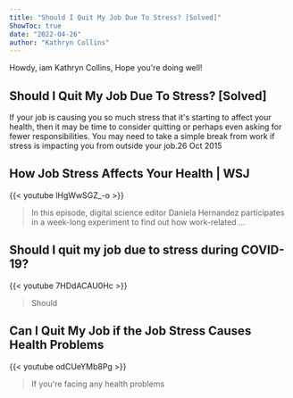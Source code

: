 ```yaml
---
title: "Should I Quit My Job Due To Stress? [Solved]"
ShowToc: true 
date: "2022-04-26"
author: "Kathryn Collins" 
---
```


Howdy, iam Kathryn Collins, Hope you're doing well!
## Should I Quit My Job Due To Stress? [Solved]
If your job is causing you so much stress that it's starting to affect your health, then it may be time to consider quitting or perhaps even asking for fewer responsibilities. You may need to take a simple break from work if stress is impacting you from outside your job.26 Oct 2015

## How Job Stress Affects Your Health | WSJ
{{< youtube lHgWwSGZ_-o >}}
>In this episode, digital science editor Daniela Hernandez participates in a week-long experiment to find out how work-related ...

## Should I quit my job due to stress during COVID-19?
{{< youtube 7HDdACAU0Hc >}}
>Should

## Can I Quit My Job if the Job Stress Causes Health Problems
{{< youtube odCUeYMb8Pg >}}
>If you're facing any health problems 

